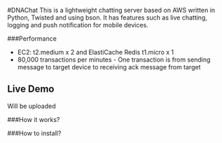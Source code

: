 #DNAChat
This is a lightweight chatting server based on AWS written in Python, Twisted and using bson. It has features such as live chatting, logging and push notification for mobile devices. 


###Performance
* EC2: t2.medium x 2 and ElastiCache Redis t1.micro x 1 
* 80,000 transactions per minutes - One transaction is from sending message to target device to receiving ack message from target

## Live Demo
Will be uploaded

###How it works?

###How to install?

